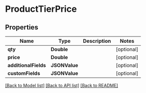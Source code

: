 # ProductTierPrice

## Properties
Name | Type | Description | Notes
------------ | ------------- | ------------- | -------------
**qty** | **Double** |  | [optional] 
**price** | **Double** |  | [optional] 
**additionalFields** | **JSONValue** |  | [optional] 
**customFields** | **JSONValue** |  | [optional] 

[[Back to Model list]](../README.md#documentation-for-models) [[Back to API list]](../README.md#documentation-for-api-endpoints) [[Back to README]](../README.md)


